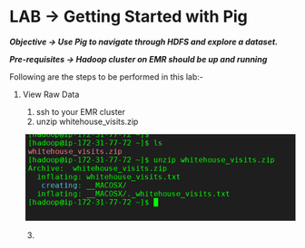# LAB -> Getting Started with Pig

***Objective -> Use Pig to navigate through HDFS and explore a dataset.***

***Pre-requisites -> Hadoop cluster on EMR should be up and running***

Following are the steps to be performed in this lab:-

1. View Raw Data
   1. ssh to your EMR cluster
   2. unzip whitehouse_visits.zip

    ![unzip](../../images/pig/getting_started/unzip.PNG)

   3. 